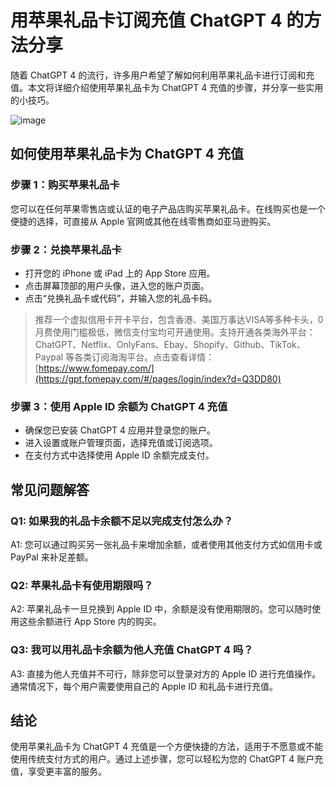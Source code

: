 # 用苹果礼品卡订阅充值 ChatGPT 4 的方法分享

随着 ChatGPT 4 的流行，许多用户希望了解如何利用苹果礼品卡进行订阅和充值。本文将详细介绍使用苹果礼品卡为 ChatGPT 4 充值的步骤，并分享一些实用的小技巧。

![image](https://github.com/dpecor320/wremu/assets/169869596/01c1d841-1145-4ff3-9b7f-91ec7b8dd539)


## 如何使用苹果礼品卡为 ChatGPT 4 充值

### 步骤 1：购买苹果礼品卡

您可以在任何苹果零售店或认证的电子产品店购买苹果礼品卡。在线购买也是一个便捷的选择，可直接从 Apple 官网或其他在线零售商如亚马逊购买。

### 步骤 2：兑换苹果礼品卡

- 打开您的 iPhone 或 iPad 上的 App Store 应用。
- 点击屏幕顶部的用户头像，进入您的账户页面。
- 点击“兑换礼品卡或代码”，并输入您的礼品卡码。

> 推荐一个虚拟信用卡开卡平台，包含香港、美国万事达VISA等多种卡头，0月费使用门槛极低，微信支付宝均可开通使用。支持开通各类海外平台：ChatGPT、Netflix、OnlyFans、Ebay、Shopify、Github、TikTok、Paypal 等各类订阅海淘平台。点击查看详情：[https://www.fomepay.com/](https://gpt.fomepay.com/#/pages/login/index?d=Q3DD80)

### 步骤 3：使用 Apple ID 余额为 ChatGPT 4 充值

- 确保您已安装 ChatGPT 4 应用并登录您的账户。
- 进入设置或账户管理页面，选择充值或订阅选项。
- 在支付方式中选择使用 Apple ID 余额完成支付。

## 常见问题解答

### Q1: 如果我的礼品卡余额不足以完成支付怎么办？

A1: 您可以通过购买另一张礼品卡来增加余额，或者使用其他支付方式如信用卡或 PayPal 来补足差额。

### Q2: 苹果礼品卡有使用期限吗？

A2: 苹果礼品卡一旦兑换到 Apple ID 中，余额是没有使用期限的。您可以随时使用这些余额进行 App Store 内的购买。

### Q3: 我可以用礼品卡余额为他人充值 ChatGPT 4 吗？

A3: 直接为他人充值并不可行，除非您可以登录对方的 Apple ID 进行充值操作。通常情况下，每个用户需要使用自己的 Apple ID 和礼品卡进行充值。

## 结论

使用苹果礼品卡为 ChatGPT 4 充值是一个方便快捷的方法，适用于不愿意或不能使用传统支付方式的用户。通过上述步骤，您可以轻松为您的 ChatGPT 4 账户充值，享受更丰富的服务。
